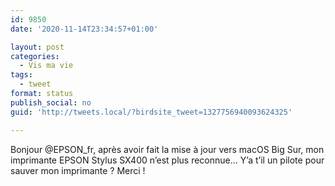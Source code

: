 ```yaml
---
id: 9850
date: '2020-11-14T23:34:57+01:00'

layout: post
categories:
  - Vis ma vie
tags:
  - tweet
format: status
publish_social: no
guid: 'http://tweets.local/?birdsite_tweet=1327756940093624325'

---
```


Bonjour @EPSON\_fr, après avoir fait la mise à jour vers macOS Big Sur, mon imprimante EPSON Stylus SX400 n’est plus reconnue… Y’a t’il un pilote pour sauver mon imprimante ? Merci !